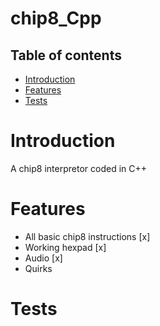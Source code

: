 # chip8_Cpp

## Table of contents

  * [Introduction](#introduction)
  * [Features](#features)
  * [Tests](#tests)

# Introduction

A chip8 interpretor coded in C++

# Features

- All basic chip8 instructions [x]
- Working hexpad [x]
- Audio [x]
- Quirks
  
# Tests
